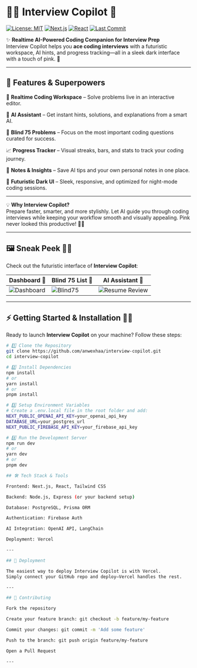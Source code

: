 # 🌸✨ Interview Copilot 🚀

[![License: MIT](https://img.shields.io/badge/License-MIT-pink)](LICENSE)
[![Next.js](https://img.shields.io/badge/Next.js-13.5-pink?logo=next.js&logoColor=white)](https://nextjs.org/) 
[![React](https://img.shields.io/badge/React-18.2-pink?logo=react)](https://reactjs.org/)
[![Last Commit](https://img.shields.io/github/last-commit/anwexhaa/interview-copilot?color=pink)](https://github.com/anwexhaa/interview-copilot)

✨ **Realtime AI-Powered Coding Companion for Interview Prep**  
Interview Copilot helps you **ace coding interviews** with a futuristic workspace, AI hints, and progress tracking—all in a sleek dark interface with a touch of pink. 💖

---

## 🚀 Features & Superpowers

💖 **Realtime Coding Workspace** – Solve problems live in an interactive editor.  

🤖 **AI Assistant** – Get instant hints, solutions, and explanations from a smart AI.  

📜 **Blind 75 Problems** – Focus on the most important coding questions curated for success.  

📈 **Progress Tracker** – Visual streaks, bars, and stats to track your coding journey.  

📝 **Notes & Insights** – Save AI tips and your own personal notes in one place.  

🌙 **Futuristic Dark UI** – Sleek, responsive, and optimized for night-mode coding sessions.

---

💡 **Why Interview Copilot?**  
Prepare faster, smarter, and more stylishly. Let AI guide you through coding interviews while keeping your workflow smooth and visually appealing. Pink never looked this productive! 🌸✨

---

## 🖼️ Sneak Peek 🌸✨

Check out the futuristic interface of **Interview Copilot**:

| Dashboard 🌟 | Blind 75 List 📜 | AI Assistant 🤖 |
|--------------|----------------|----------------|
| ![Dashboard](/dashboard.png) | ![Blind75](/blind75.png) | ![Resume Review](/resumereview.png) |

---

## ⚡ Getting Started & Installation 🌸✨

Ready to launch **Interview Copilot** on your machine? Follow these steps:

```bash
# 1️⃣ Clone the Repository
git clone https://github.com/anwexhaa/interview-copilot.git
cd interview-copilot

# 2️⃣ Install Dependencies
npm install
# or
yarn install
# or
pnpm install

# 3️⃣ Setup Environment Variables
# Create a .env.local file in the root folder and add:
NEXT_PUBLIC_OPENAI_API_KEY=your_openai_api_key
DATABASE_URL=your_postgres_url
NEXT_PUBLIC_FIREBASE_API_KEY=your_firebase_api_key

# 4️⃣ Run the Development Server
npm run dev
# or
yarn dev
# or
pnpm dev

## 🛠️ Tech Stack & Tools

Frontend: Next.js, React, Tailwind CSS

Backend: Node.js, Express (or your backend setup)

Database: PostgreSQL, Prisma ORM

Authentication: Firebase Auth

AI Integration: OpenAI API, LangChain

Deployment: Vercel

---

## 🚀 Deployment

The easiest way to deploy Interview Copilot is with Vercel.
Simply connect your GitHub repo and deploy—Vercel handles the rest.

---

## 🤝 Contributing

Fork the repository

Create your feature branch: git checkout -b feature/my-feature

Commit your changes: git commit -m 'Add some feature'

Push to the branch: git push origin feature/my-feature

Open a Pull Request

---